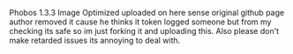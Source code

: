 Phobos 1.3.3 Image Optimized uploaded on here sense original github page author removed it cause he thinks it token logged someone but from my checking its safe so im just forking it and uploading this. Also please don't make retarded issues its annoying to deal with.
